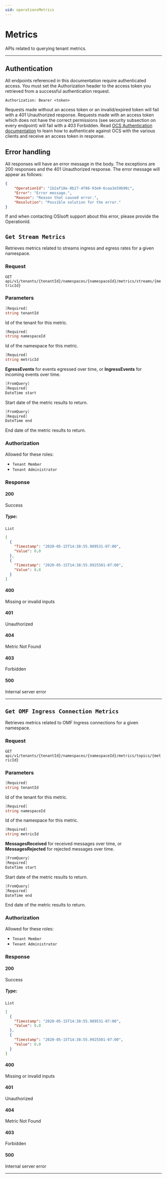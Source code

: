 ```yaml
---
uid: operationsMetrics
---
```


# Metrics

APIs related to querying tenant metrics.


***

## Authentication

All endpoints referenced in this documentation require authenticated access. You must set the Authorization header to the access token you retrieved from a successful authentication request.

`Authorization: Bearer <token>`

Requests made without an access token or an invalid/expired token will fail with a 401 Unauthorized response.
Requests made with an access token which does not have the correct permissions (see security subsection on every endpoint) will fail with a 403 Forbidden.
Read [OCS Authentication documentation](https://github.com/osisoft/OSI-Samples-OCS/blob/master/docs/AUTHENTICATION_README.md) to learn how to authenticate against OCS with the various clients and receive an access token in response.

## Error handling

All responses will have an error message in the body. The exceptions are 200 responses and the 401 Unauthorized response. The error message will appear as follows:

```json
{
    "OperationId": "1b2af18e-8b27-4f86-93e0-6caa3e59b90c", 
    "Error": "Error message.", 
    "Reason": "Reason that caused error.", 
    "Resolution": "Possible solution for the error." 
}
```

If and when contacting OSIsoft support about this error, please provide the OperationId.

## `Get Stream Metrics`

Retrieves metrics related to streams ingress and egress rates for a given namespace.

### Request

`GET api/v1/tenants/{tenantId}/namespaces/{namespaceId}/metrics/streams/{metricId}`

### Parameters

```csharp
[Required]
string tenantId
```

Id of the tenant for this metric.

```csharp
[Required]
string namespaceId
```

Id of the namespace for this metric.

```csharp
[Required]
string metricId
```

**EgressEvents** for events egressed over time, or **IngressEvents** for incoming events over time.

```csharp
[FromQuery]
[Required]
DateTime start
```

Start date of the metric results to return.

```csharp
[FromQuery]
[Required]
DateTime end
```

End date of the metric results to return.

### Authorization

Allowed for these roles:

- `Tenant Member`
- `Tenant Administrator`

### Response

#### 200

Success

##### Type:

 `List`

```json
[
  {
    "Timestamp": "2020-05-15T14:38:55.989531-07:00",
    "Value": 0.0
  },
  {
    "Timestamp": "2020-05-15T14:38:55.9925501-07:00",
    "Value": 0.0
  }
]
```

#### 400

Missing or invalid inputs

#### 401

Unauthorized

#### 404

Metric Not Found

#### 403

Forbidden

#### 500

Internal server error
***

## `Get OMF Ingress Connection Metrics`

Retrieves metrics related to OMF Ingress connections for a given namespace.

### Request

`GET api/v1/tenants/{tenantId}/namespaces/{namespaceId}/metrics/topics/{metricId}`

### Parameters

```csharp
[Required]
string tenantId
```

Id of the tenant for this metric.

```csharp
[Required]
string namespaceId
```

Id of the namespace for this metric.

```csharp
[Required]
string metricId
```

**MessagesReceived** for received messages over time, or **MessagesRejected** for rejected messages over time.

```csharp
[FromQuery]
[Required]
DateTime start
```

Start date of the metric results to return.

```csharp
[FromQuery]
[Required]
DateTime end
```

End date of the metric results to return.

### Authorization

Allowed for these roles:

- `Tenant Member`
- `Tenant Administrator`

### Response

#### 200

Success

##### Type:

 `List`

```json
[
  {
    "Timestamp": "2020-05-15T14:38:55.989531-07:00",
    "Value": 0.0
  },
  {
    "Timestamp": "2020-05-15T14:38:55.9925501-07:00",
    "Value": 0.0
  }
]
```

#### 400

Missing or invalid inputs

#### 401

Unauthorized

#### 404

Metric Not Found

#### 403

Forbidden

#### 500

Internal server error

***
